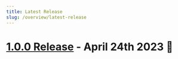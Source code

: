 ```yaml
---
title: Latest Release
slug: /overview/latest-release
---
```


# [1.0.0 Release](https://github.com/open-metadata/OpenMetadata/releases/tag/1.0.0-release) - April 24th 2023 🎉

